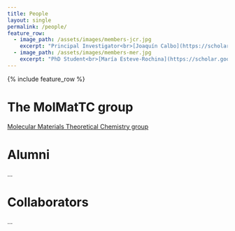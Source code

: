 ```yaml
---
title: People
layout: single
permalink: /people/
feature_row:
  - image_path: /assets/images/members-jcr.jpg
    excerpt: "Principal Investigator<br>[Joaquín Calbo](https://scholar.google.co.uk/citations?user=wzmgqIoAAAAJ&hl=en&oi=ao)"
  - image_path: /assets/images/members-mer.jpg
    excerpt: "PhD Student<br>[María Esteve-Rochina](https://scholar.google.es/citations?user=Wens4YQAAAAJ&hl=es&oi=ao)"
---
```


{% include feature_row %}

# The MolMatTC group
 
[Molecular Materials Theoretical Chemistry group](http://www.molmattc.com/)

# Alumni
...


# Collaborators
...  




